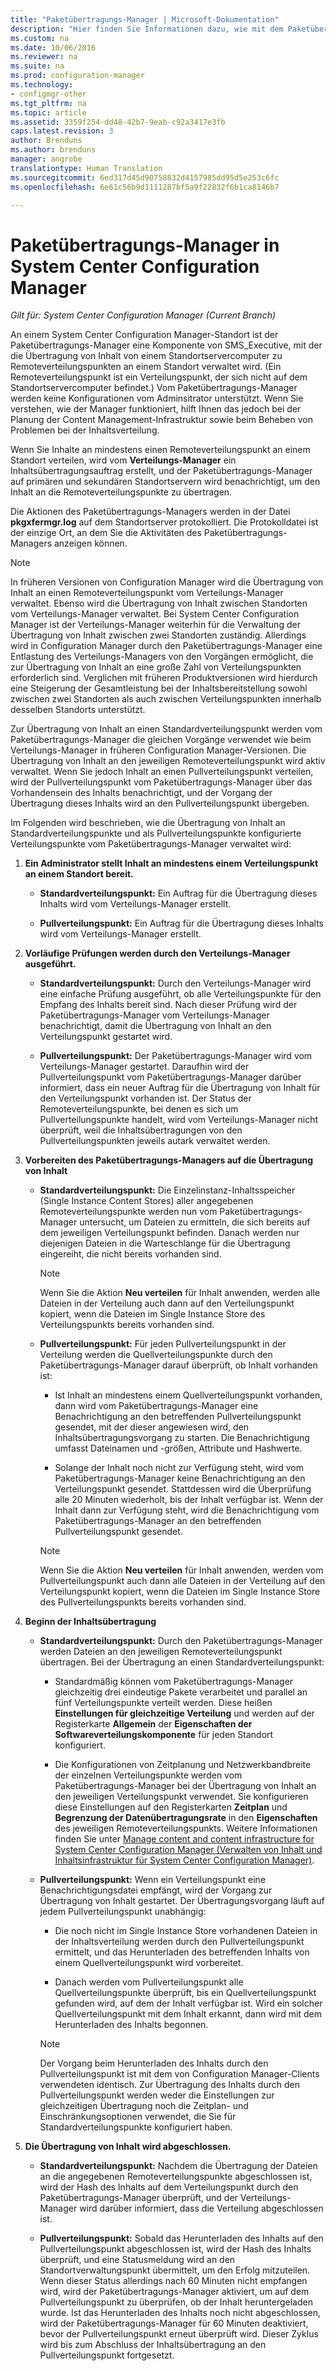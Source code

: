 ```yaml
---
title: "Paketübertragungs-Manager | Microsoft-Dokumentation"
description: "Hier finden Sie Informationen dazu, wie mit dem Paketübertragungs-Manager in System Center Configuration Manager Inhalte von einem Standortserver an einen Remoteverteilungspunkt übertragen werden."
ms.custom: na
ms.date: 10/06/2016
ms.reviewer: na
ms.suite: na
ms.prod: configuration-manager
ms.technology:
- configmgr-other
ms.tgt_pltfrm: na
ms.topic: article
ms.assetid: 3359f254-dd48-42b7-9eab-c92a3417e3fb
caps.latest.revision: 3
author: Brenduns
ms.author: brenduns
manager: angrobe
translationtype: Human Translation
ms.sourcegitcommit: 6ed317d45d90758832d4157985dd95d5e253c6fc
ms.openlocfilehash: 6e61c56b9d1111287bf5a9f22832f6b1ca8146b7

---
```

# <a name="package-transfer-manager-in-system-center-configuration-manager"></a>Paketübertragungs-Manager in System Center Configuration Manager

*Gilt für: System Center Configuration Manager (Current Branch)*

An einem System Center Configuration Manager-Standort ist der Paketübertragungs-Manager eine Komponente von SMS_Executive, mit der die Übertragung von Inhalt von einem Standortservercomputer zu Remoteverteilungspunkten an einem Standort verwaltet wird. (Ein Remoteverteilungspunkt ist ein Verteilungspunkt, der sich nicht auf dem Standortservercomputer befindet.) Vom Paketübertragungs-Manager werden keine Konfigurationen vom Adminsitrator unterstützt. Wenn Sie verstehen, wie der Manager funktioniert, hilft Ihnen das jedoch bei der Planung der Content Management-Infrastruktur sowie beim Beheben von Problemen bei der Inhaltsverteilung.


Wenn Sie Inhalte an mindestens einen Remoteverteilungspunkt an einem Standort verteilen, wird vom **Verteilungs-Manager** ein Inhaltsübertragungsauftrag erstellt, und der Paketübertragungs-Manager auf primären und sekundären Standortservern wird benachrichtigt, um den Inhalt an die Remoteverteilungspunkte zu übertragen.

 Die Aktionen des Paketübertragungs-Managers werden in der Datei **pkgxfermgr.log** auf dem Standortserver protokolliert. Die Protokolldatei ist der einzige Ort, an dem Sie die Aktivitäten des Paketübertragungs-Managers anzeigen können.  

> [!NOTE]  
>  In früheren Versionen von Configuration Manager wird die Übertragung von Inhalt an einen Remoteverteilungspunkt vom Verteilungs-Manager verwaltet. Ebenso wird die Übertragung von Inhalt zwischen Standorten vom Verteilungs-Manager verwaltet. Bei System Center Configuration Manager ist der Verteilungs-Manager weiterhin für die Verwaltung der Übertragung von Inhalt zwischen zwei Standorten zuständig. Allerdings wird in Configuration Manager durch den Paketübertragungs-Manager eine Entlastung des Verteilungs-Managers von den Vorgängen ermöglicht, die zur Übertragung von Inhalt an eine große Zahl von Verteilungspunkten erforderlich sind. Verglichen mit früheren Produktversionen wird hierdurch eine Steigerung der Gesamtleistung bei der Inhaltsbereitstellung sowohl zwischen zwei Standorten als auch zwischen Verteilungspunkten innerhalb desselben Standorts unterstützt.  

 Zur Übertragung von Inhalt an einen Standardverteilungspunkt werden vom Paketübertragungs-Manager die gleichen Vorgänge verwendet wie beim Verteilungs-Manager in früheren Configuration Manager-Versionen. Die Übertragung von Inhalt an den jeweiligen Remoteverteilungspunkt wird aktiv verwaltet. Wenn Sie jedoch Inhalt an einen Pullverteilungspunkt verteilen, wird der Pullverteilungspunkt vom Paketübertragungs-Manager über das Vorhandensein des Inhalts benachrichtigt, und der Vorgang der Übertragung dieses Inhalts wird an den Pullverteilungspunkt übergeben.  

Im Folgenden wird beschrieben, wie die Übertragung von Inhalt an Standardverteilungspunkte und als Pullverteilungspunkte konfigurierte Verteilungspunkte vom Paketübertragungs-Manager verwaltet wird:
1.  **Ein Administrator stellt Inhalt an mindestens einem Verteilungspunkt an einem Standort bereit.**  

    -   **Standardverteilungspunkt:** Ein Auftrag für die Übertragung dieses Inhalts wird vom Verteilungs-Manager erstellt.  

    -   **Pullverteilungspunkt:** Ein Auftrag für die Übertragung dieses Inhalts wird vom Verteilungs-Manager erstellt.  

2.  **Vorläufige Prüfungen werden durch den Verteilungs-Manager ausgeführt.**  

    -   **Standardverteilungspunkt:** Durch den Verteilungs-Manager wird eine einfache Prüfung ausgeführt, ob alle Verteilungspunkte für den Empfang des Inhalts bereit sind. Nach dieser Prüfung wird der Paketübertragungs-Manager vom Verteilungs-Manager benachrichtigt, damit die Übertragung von Inhalt an den Verteilungspunkt gestartet wird.  

    -   **Pullverteilungspunkt:** Der Paketübertragungs-Manager wird vom Verteilungs-Manager gestartet. Daraufhin wird der Pullverteilungspunkt vom Paketübertragungs-Manager darüber informiert, dass ein neuer Auftrag für die Übertragung von Inhalt für den Verteilungspunkt vorhanden ist. Der Status der Remoteverteilungspunkte, bei denen es sich um Pullverteilungspunkte handelt, wird vom Verteilungs-Manager nicht überprüft, weil die Inhaltsübertragungen von den Pullverteilungspunkten jeweils autark verwaltet werden.  

3.  **Vorbereiten des Paketübertragungs-Managers auf die Übertragung von Inhalt**  

    -   **Standardverteilungspunkt:** Die Einzelinstanz-Inhaltsspeicher (Single Instance Content Stores) aller angegebenen Remoteverteilungspunkte werden nun vom Paketübertragungs-Manager untersucht, um Dateien zu ermitteln, die sich bereits auf dem jeweiligen Verteilungspunkt befinden. Danach werden nur diejenigen Dateien in die Warteschlange für die Übertragung eingereiht, die nicht bereits vorhanden sind.  

        > [!NOTE]  
        >  Wenn Sie die Aktion **Neu verteilen** für Inhalt anwenden, werden alle Dateien in der Verteilung auch dann auf den Verteilungspunkt kopiert, wenn die Dateien im Single Instance Store des Verteilungspunkts bereits vorhanden sind.  

    -   **Pullverteilungspunkt:** Für jeden Pullverteilungspunkt in der Verteilung werden die Quellverteilungspunkte durch den Paketübertragungs-Manager darauf überprüft, ob Inhalt vorhanden ist:  

        -   Ist Inhalt an mindestens einem Quellverteilungspunkt vorhanden, dann wird vom Paketübertragungs-Manager eine Benachrichtigung an den betreffenden Pullverteilungspunkt gesendet, mit der dieser angewiesen wird, den Inhaltsübertragungsvorgang zu starten. Die Benachrichtigung umfasst Dateinamen und -größen, Attribute und Hashwerte.  

        -   Solange der Inhalt noch nicht zur Verfügung steht, wird vom Paketübertragungs-Manager keine Benachrichtigung an den Verteilungspunkt gesendet. Stattdessen wird die Überprüfung alle 20 Minuten wiederholt, bis der Inhalt verfügbar ist. Wenn der Inhalt dann zur Verfügung steht, wird die Benachrichtigung vom Paketübertragungs-Manager an den betreffenden Pullverteilungspunkt gesendet.  

        > [!NOTE]  
        >  Wenn Sie die Aktion **Neu verteilen** für Inhalt anwenden, werden vom Pullverteilungspunkt auch dann alle Dateien in der Verteilung auf den Verteilungspunkt kopiert, wenn die Dateien im Single Instance Store des Pullverteilungspunkts bereits vorhanden sind.  

4.  **Beginn der Inhaltsübertragung**  

    -   **Standardverteilungspunkt:** Durch den Paketübertragungs-Manager werden Dateien an den jeweiligen Remoteverteilungspunkt übertragen. Bei der Übertragung an einen Standardverteilungspunkt:  

        -   Standardmäßig können vom Paketübertragungs-Manager gleichzeitig drei eindeutige Pakete verarbeitet und parallel an fünf Verteilungspunkte verteilt werden. Diese heißen **Einstellungen für gleichzeitige Verteilung** und werden auf der Registerkarte **Allgemein** der **Eigenschaften der Softwareverteilungskomponente** für jeden Standort konfiguriert.  

        -   Die Konfigurationen von Zeitplanung und Netzwerkbandbreite der einzelnen Verteilungspunkte werden vom Paketübertragungs-Manager bei der Übertragung von Inhalt an den jeweiligen Verteilungspunkt verwendet. Sie konfigurieren diese Einstellungen auf den Registerkarten **Zeitplan** und **Begrenzung der Datenübertragungsrate** in den **Eigenschaften** des jeweiligen Remoteverteilungspunkts. Weitere Informationen finden Sie unter [Manage content and content infrastructure for System Center Configuration Manager (Verwalten von Inhalt und Inhaltsinfrastruktur für System Center Configuration Manager)](../../../core/servers/deploy/configure/manage-content-and-content-infrastructure.md).  

    -   **Pullverteilungspunkt:** Wenn ein Verteilungspunkt eine Benachrichtigungsdatei empfängt, wird der Vorgang zur Übertragung von Inhalt gestartet. Der Übertragungsvorgang läuft auf jedem Pullverteilungspunkt unabhängig:  

        -   Die noch nicht im Single Instance Store vorhandenen Dateien in der Inhaltsverteilung werden durch den Pullverteilungspunkt ermittelt, und das Herunterladen des betreffenden Inhalts von einem Quellverteilungspunkt wird vorbereitet.  

        -   Danach werden vom Pullverteilungspunkt alle Quellverteilungspunkte überprüft, bis ein Quellverteilungspunkt gefunden wird, auf dem der Inhalt verfügbar ist. Wird ein solcher Quellverteilungspunkt mit dem Inhalt erkannt, dann wird mit dem Herunterladen des Inhalts begonnen.  

        > [!NOTE]  
        >  Der Vorgang beim Herunterladen des Inhalts durch den Pullverteilungspunkt ist mit dem von Configuration Manager-Clients verwendeten identisch. Zur Übertragung des Inhalts durch den Pullverteilungspunkt werden weder die Einstellungen zur gleichzeitigen Übertragung noch die Zeitplan- und Einschränkungsoptionen verwendet, die Sie für Standardverteilungspunkte konfiguriert haben.  

5.  **Die Übertragung von Inhalt wird abgeschlossen.**  

    -   **Standardverteilungspunkt:** Nachdem die Übertragung der Dateien an die angegebenen Remoteverteilungspunkte abgeschlossen ist, wird der Hash des Inhalts auf dem Verteilungspunkt durch den Paketübertragungs-Manager überprüft, und der Verteilungs-Manager wird darüber informiert, dass die Verteilung abgeschlossen ist.  

    -   **Pullverteilungspunkt:** Sobald das Herunterladen des Inhalts auf den Pullverteilungspunkt abgeschlossen ist, wird der Hash des Inhalts überprüft, und eine Statusmeldung wird an den Standortverwaltungspunkt übermittelt, um den Erfolg mitzuteilen. Wenn dieser Status allerdings nach 60 Minuten nicht empfangen wird, wird der Paketübertragungs-Manager aktiviert, um auf dem Pullverteilungspunkt zu überprüfen, ob der Inhalt heruntergeladen wurde. Ist das Herunterladen des Inhalts noch nicht abgeschlossen, wird der Paketübertragungs-Manager für 60 Minuten deaktiviert, bevor der Pullverteilungspunkt erneut überprüft wird. Dieser Zyklus wird bis zum Abschluss der Inhaltsübertragung an den Pullverteilungspunkt fortgesetzt.  



<!--HONumber=Dec16_HO3-->


